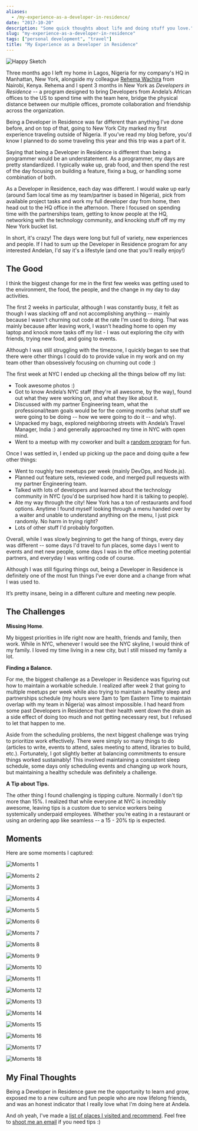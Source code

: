 ```yaml
---
aliases:
  - /my-experience-as-a-developer-in-residence/
date: "2017-10-20"
description: "Some quick thoughts about life and doing stuff you love."
slug: "my-experience-as-a-developer-in-residence"
tags: ["personal development", "travel"]
title: "My Experience as a Developer in Residence"
---
```



![Happy Sketch][]


Three months ago I left my home in Lagos, Nigeria for my company's HQ in Manhattan, New York, alongside my colleague [Rehema Wachira][] from Nairobi, Kenya. Rehema and I spent 3 months in New York as _Developers in Residence_ -- a program designed to bring Developers from Andela’s African offices to the US to spend time with the team here, bridge the physical distance between our multiple offices, promote collaboration and friendship across the organization.

Being a Developer in Residence was far different than anything I've done before, and on top of that, going to New York City marked my first experience traveling outside of Nigeria. If you’ve read my blog before, you'd know I planned to do some traveling this year and this trip was a part of it.

Saying that being a Developer in Residence is different than being a programmer would be an understatement. As a programmer, my days are pretty standardized. I typically wake up, grab food, and then spend the rest of the day focusing on building a feature, fixing a bug, or handling some combination of both.

As a Developer in Residence, each day was different. I would wake up early (around 5am local time as my team/partner is based in Nigeria), pick from available project tasks and work my full developer day from home, then head out to the HQ office in the afternoon. There I focused on spending time with the partnerships team, getting to know people at the HQ, networking with the technology community, and knocking stuff off my my New York bucket list.

In short, it's crazy! The days were long but full of variety, new experiences and people. If I had to sum up the Developer in Residence program for any interested Andelan, I'd say it's a lifestyle (and one that you’ll really enjoy!)


## The Good

I think the biggest change for me in the first few weeks was getting used to the environment, the food, the people, and the change in my day to day activities.

The first 2 weeks in particular, although I was constantly busy, it felt as though I was slacking off and not accomplishing anything -- mainly because I wasn't churning out code at the rate I'm used to doing. That was mainly because after leaving work, I wasn’t heading home to open my laptop and knock more tasks off my list - I was out exploring the city with friends, trying new food, and going to events.

Although I was still struggling with the timezone, I quickly began to see that there were other things I could do to provide value in my work and on my team other than obsessively focusing on churning out code :)

The first week at NYC I ended up checking all the things below off my list:

- Took awesome photos :)
- Got to know Andela’s NYC staff (they're all awesome, by the way), found out what they were working on, and what they like about it.
- Discussed with my partner Engineering team, what the professional/team goals would be for the coming months (what stuff we were going to be doing -- how we were going to do it -- and why).
- Unpacked my bags, explored neighboring streets with Andela’s Travel Manager, India :) and generally approached my time in NYC with open mind.
- Went to a meetup with my coworker and built a [random program][] for fun.

Once I was settled in, I ended up picking up the pace and doing quite a few
other things:

- Went to roughly two meetups per week (mainly DevOps, and Node.js).
- Planned out feature sets, reviewed code, and merged pull requests with my partner Engineering team.
- Talked with lots of developers and learned about the technology community in NYC (you'd be surprised how hard it is talking to people).
- Ate my way through the city! New York has a ton of restaurants and food options. Anytime I found myself looking through a menu handed over by a waiter and unable to understand anything on the menu, I just pick randomly. No harm in trying right?
- Lots of other stuff I'd probably forgotten.

Overall, while I was slowly beginning to get the hang of things, every day was different -- some days I'd travel to fun places, some days I went to events and met new people, some days I was in the office meeting potential partners, and everyday I was writing code of course.

Although I was still figuring things out, being a Developer in Residence is definitely one of the most fun things I’ve ever done and a change from what I was used to.

It’s pretty insane, being in a different culture and meeting new people.


## The Challenges


**Missing Home**.

My biggest priorities in life right now are health, friends and family, then work. While in NYC, whenever I would see the NYC skyline, I would think of my family. I loved my time living in a new city, but I still missed my family a lot.

**Finding a Balance.**

For me, the biggest challenge as a Developer in Residence was figuring out how to maintain a workable schedule. I realized after week 2 that going to multiple meetups per week while also trying to maintain a healthy sleep and partnerships schedule (my hours were 3am to 1pm Eastern Time to maintain overlap with my team in Nigeria) was almost impossible. I had heard from some past Developers in Residence that their health went down the drain as a side effect of doing too much and not getting necessary rest, but I refused to let that happen to me.

Aside from the scheduling problems, the next biggest challenge was trying to prioritize work effectively. There were simply so many things to do (articles to write, events to attend, sales meeting to attend, libraries to build, etc.). Fortunately, I got slightly better at balancing commitments to ensure things worked sustainably! This involved maintaining a consistent sleep schedule, some days only scheduling events and changing up work hours, but maintaining a healthy schedule was definitely a challenge.

**A Tip about Tips.**

The other thing I found challenging is tipping culture. Normally I don't tip more than 15%. I realized that while everyone at NYC is incredibly awesome, leaving tips is a custom due to service workers being systemically underpaid employees. Whether you’re eating in a restaurant or using an ordering app like seamless -- a 15 - 20% tip is expected.


## Moments

Here are some moments I captured:

![Moments 1][]

![Moments 2][]

![Moments 3][]

![Moments 4][]

![Moments 5][]

![Moments 6][]

![Moments 7][]

![Moments 8][]

![Moments 9][]

![Moments 10][]

![Moments 11][]

![Moments 12][]

![Moments 13][]

![Moments 14][]

![Moments 15][]

![Moments 16][]

![Moments 17][]

![Moments 18][]


## My Final Thoughts

Being a Developer in Residence gave me the opportunity to learn and grow, exposed me to a new culture and fun people who are now lifelong friends, and was an honest indicator that I really love what I'm doing here at Andela.

And oh yeah, I've made a [list of places I visited and recommend]. Feel free to [shoot me an email][] if you need tips :)

  [Happy Sketch]: /static/images/2017/happy-sketch.jpg "Happy Sketch"
  [Rehema Wachira]: https://twitter.com/remy_stack "Rehema Wachira' Twitter"
  [random program]: https://github.com/akinjide/ufus-iOS "Ultra Fast URL Shortener on Github"
  [Moments 1]: /static/images/2017/moments-1.jpg "Akinjide at Times Square"
  [Moments 2]: /static/images/2017/moments-2.jpg "Akinjide with Paul Dariye, Rehema Wachira and a friend"
  [Moments 3]: /static/images/2017/moments-3.jpg "Akinjide at a Soft Ball Match, Central Park"
  [Moments 4]: /static/images/2017/moments-4.jpg "Akinjide with Lucas Merat at The Met"
  [Moments 5]: /static/images/2017/moments-5.jpg "Akinjide with Ify Ikpeazu, Becca Kahn, Lade Oshodi and Rehema Wachira at Terhune Orchards, Princeton, New Jersey"
  [Moments 6]: /static/images/2017/moments-6.jpg "Akinjide with Paul Dariye, Rehema Wachira, Lade Oshodi, Tolu Komolafe at Gotham Archery, Brooklyn"
  [Moments 7]: /static/images/2017/moments-7.jpg "Akinjide with Lucy Prom and Rehema Wachira at Google, NYC"
  [Moments 8]: /static/images/2017/moments-8.jpg "Akinjide with Becca Kahn, Justin Ziegler and Rehema Wachira at Bar SixyFive, Rockefeller Plaza"
  [Moments 9]: /static/images/2017/moments-9.jpg "Akinjide with friends at Marie Casabonne' Apartment for Movie Night"
  [Moments 10]: /static/images/2017/moments-10.jpg "Akinjide with India Love and Lea at Brooklyn Parade"
  [Moments 11]: /static/images/2017/moments-11.jpg "Akinjide and colleagues on Boat Ride, East River"
  [Moments 12]: /static/images/2017/moments-12.jpg "Akinjide with Whitney Ruoroh, Rehema Wachira and Edward Karanja at Water Street"
  [Moments 13]: /static/images/2017/moments-13.jpg "Akinjide and colleagues at Soft Ball Match, Central Park"
  [Moments 14]: /static/images/2017/moments-14.jpg "Akinjide with Jack Wachira at Coney Island"
  [Moments 15]: /static/images/2017/moments-15.jpg "Akinjide and colleagues at Paulie Gee's, Greenpoint5"
  [Moments 16]: /static/images/2017/moments-16.jpg "Akinjide biking around New York University"
  [Moments 17]: /static/images/2017/moments-17.jpg "Akinjide with Justin Ziegler at Rockefeller Center"
  [Moments 18]: /static/images/2017/moments-18.jpg "Akinjide with Marie Casabonne and Rehema Wachira at ThoughtBot, NYC"
  [list of places I visited and recommend]: https://github.com/akinjide/places/blob/master/cities/new_york.md "A compiled list of places I've visited"
  [shoot me an email]: mailto:r@akinjide.me "Akinjide Bankole' Email"

